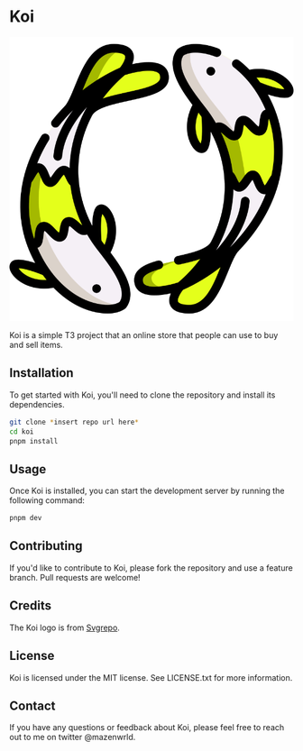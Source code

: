 # Koi

![Koi Logo](public/koi-logo.png)

Koi is a simple T3 project that an online store that people can use to buy and sell items.

## Installation

To get started with Koi, you'll need to clone the repository and install its dependencies.

```bash
git clone *insert repo url here*
cd koi
pnpm install
```

## Usage

Once Koi is installed, you can start the development server by running the following command:

```bash
pnpm dev
```

## Contributing

If you'd like to contribute to Koi, please fork the repository and use a feature branch. Pull requests are welcome!

## Credits

The Koi logo is from [Svgrepo](https://www.svgrepo.com/svg/300501/koi).

## License

Koi is licensed under the MIT license. See LICENSE.txt for more information.

## Contact

If you have any questions or feedback about Koi, please feel free to reach out to me on twitter @mazenwrld.
